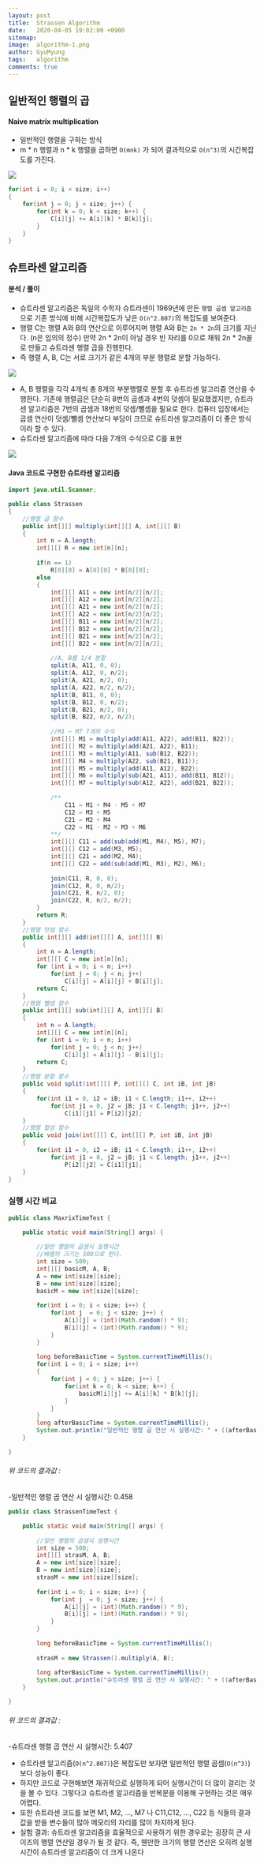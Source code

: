 ```yaml
---
layout:	post
title:  Strassen Algorithm
date:   2020-04-05 19:02:00 +0900
sitemap: 
image:  algorithm-1.png
author: GyuMyung
tags:   algorithm
comments: true
---
```


## 일반적인 행렬의 곱

#### Naive matrix multiplication

* 일반적인 행렬을 구하는 방식
* m * n 행렬과 n * k 행렬을 곱하면 `O(mnk)` 가 되어 결과적으로 `O(n^3)`의 시간복잡도를  가진다.

![](http://yimoyimo.tk/images/strassen1.png)

```c
for(int i = 0; i < size; i++)
{
    for(int j = 0; j < size; j++) {
        for(int k = 0; k < size; k++) {
            C[i][j] += A[i][k] * B[k][j];
        }
    }
}
```

## 슈트라센 알고리즘

#### 분석 / 풀이

* 슈트라센 알고리즘은 독일의 수학자 슈트라센이 1969년에 만든 `행렬 곱셈 알고리즘`으로 기존 방식에 비해 시간복잡도가 낮은 `O(n^2.807)`의 복잡도를 보여준다.
* 행렬 C는 행렬 A와 B의 연산으로 이루어지며 행렬 A와 B는 `2n * 2n`의 크기를 지닌다. (n은 임의의 정수) 만약 2n * 2n이 아닐 경우 빈 자리를 0으로 채워 2n * 2n꼴로 만들고 슈트라센 행렬 곱을 진행한다.
* 즉 행렬 A, B, C는 서로 크기가 같은 4개의 부분 행렬로 분할 가능하다.

![](http://yimoyimo.tk/images/strassen2.png)

* A, B 행렬을 각각 4개씩 총 8개의 부분행렬로 분할 후 슈트라센 알고리즘 연산을 수행한다. 기존에 행렬곱은 단순히 8번의 곱셈과 4번의 덧셈이 필요했겠지만, 슈트라센 알고리즘은 7번의 곱셈과 18번의 덧셈/뺄셈을 필요로 한다. 컴퓨터 입장에서는 곱셈 연산이 덧셈/뺄셈 연산보다 부담이 크므로 슈트라센 알고리즘이 더 좋은 방식이라 할 수 있다.
* 슈트라센 알고리즘에 따라 다음 7개의 수식으로 C를 표현

![](http://yimoyimo.tk/images/strassen3.png)



#### Java 코드로 구현한 슈트라센 알고리즘

```java
import java.util.Scanner;

public class Strassen
{
    //행렬 곱 함수
    public int[][] multiply(int[][] A, int[][] B)
    {
        int n = A.length;
        int[][] R = new int[n][n];
        
        if(n == 1)
            R[0][0] = A[0][0] * B[0][0];
        else
        {
            int[][] A11 = new int[n/2][n/2];
            int[][] A12 = new int[n/2][n/2];
            int[][] A21 = new int[n/2][n/2];
            int[][] A22 = new int[n/2][n/2];
            int[][] B11 = new int[n/2][n/2];
            int[][] B12 = new int[n/2][n/2];
            int[][] B21 = new int[n/2][n/2];
            int[][] B22 = new int[n/2][n/2];
            
            //A, B를 1/4 분할
            split(A, A11, 0, 0);
            split(A, A12, 0, n/2);
            split(A, A21, n/2, 0);
            split(A, A22, n/2, n/2);
            split(B, B11, 0, 0);
            split(B, B12, 0, n/2);
            split(B, B21, n/2, 0);
            split(B, B22, n/2, n/2);
            
            //M1 ~ M7 7개의 수식
            int[][] M1 = multiply(add(A11, A22), add(B11, B22));
            int[][] M2 = multiply(add(A21, A22), B11);
            int[][] M3 = multiply(A11, sub(B12, B22));
            int[][] M4 = multiply(A22, sub(B21, B11));
            int[][] M5 = multiply(add(A11, A12), B22);
            int[][] M6 = multiply(sub(A21, A11), add(B11, B12));
			int[][] M7 = multiply(sub(A12, A22), add(B21, B22));
            
            /**
            	C11 = M1 + M4 - M5 + M7
            	C12 = M3 + M5
            	C21 = M2 + M4
            	C22 = M1 - M2 + M3 + M6
            **/
            int[][] C11 = add(sub(add(M1, M4), M5), M7);
            int[][] C12 = add(M3, M5);
            int[][] C21 = add(M2, M4);
            int[][] C22 = add(sub(add(M1, M3), M2), M6);
            
            join(C11, R, 0, 0);
            join(C12, R, 0, n/2);
            join(C21, R, n/2, 0);
            join(C22, R, n/2, n/2);
        }
        return R;
    }
    //행렬 덧셈 함수
    public int[][] add(int[][] A, int[][] B)
    {
        int n = A.length;
        int[][] C = new int[n][n];
        for (int i = 0; i < n; i++)
            for(int j = 0; j < n; j++)
                C[i][j] = A[i][j] + B[i][j];
        return C;
    }
    //행렬 뺄셈 함수
    public int[][] sub(int[][] A, int[][] B)
    {
        int n = A.length;
        int[][] C = new int[n][n];
        for (int i = 0; i < n; i++)
            for(int j = 0; j < n; j++)
                C[i][j] = A[i][j] - B[i][j];
        return C;
    }
    //행렬 분할 함수
    public void split(int[][] P, int[][] C, int iB, int jB)
    {
        for(int i1 = 0, i2 = iB; i1 < C.length; i1++, i2++) 
            for(int j1 = 0, j2 = jB; j1 < C.length; j1++, j2++)
                C[i1][j1] = P[i2][j2];
    }
    //행렬 합성 함수
    public void join(int[][] C, int[][] P, int iB, int jB)
    {
        for(int i1 = 0, i2 = iB; i1 < C.length; i1++, i2++)
            for(int j1 = 0, j2 = jB; j1 < C.length; j1++, j2++)
                P[i2][j2] = C[i1][j1];
    }
}
```

### 실행 시간 비교

``` java
public class MaxrixTimeTest {

	public static void main(String[] args) {
		
		//일반 행렬의 곱셈식 실행시간
        //배열의 크기는 500으로 한다.
		int size = 500;
		int[][] basicM, A, B;
		A = new int[size][size];
		B = new int[size][size];
		basicM = new int[size][size];
		
		for(int i = 0; i < size; i++) {
			for(int j  = 0; j < size; j++) {
				A[i][j] = (int)(Math.random() * 9);
				B[i][j] = (int)(Math.random() * 9);
			}
		}
		
		long beforeBasicTime = System.currentTimeMillis();
		for(int i = 0; i < size; i++)
		{
		    for(int j = 0; j < size; j++) {
		        for(int k = 0; k < size; k++) {
		        	basicM[i][j] += A[i][k] * B[k][j];
		        }
		    }
		}
		long afterBasicTime = System.currentTimeMillis();
		System.out.println("일반적인 행렬 곱 연산 시 실행시간: " + ((afterBasicTime - beforeBasicTime) / 1000.0));
	}

}
```

###### 위 코드의 결과값 : 

-일반적인 행렬 곱 연산 시 실행시간: 0.458

``` java
public class StrassenTimeTest {

	public static void main(String[] args) {
		
		//일반 행렬의 곱셈식 실행시간
		int size = 500;
		int[][] strasM, A, B;
		A = new int[size][size];
		B = new int[size][size];
		strasM = new int[size][size];
		
		for(int i = 0; i < size; i++) {
			for(int j  = 0; j < size; j++) {
				A[i][j] = (int)(Math.random() * 9);
				B[i][j] = (int)(Math.random() * 9);
			}
		}
		
		long beforeBasicTime = System.currentTimeMillis();
		
		strasM = new Strassen().multiply(A, B);
		
		long afterBasicTime = System.currentTimeMillis();
		System.out.println("슈트라센 행렬 곱 연산 시 실행시간: " + ((afterBasicTime - beforeBasicTime) / 1000.0));
	}

}
```

###### 위 코드의 결과값 : 

-슈트라센 행렬 곱 연산 시 실행시간: 5.407



- 슈트라센 알고리즘(`O(n^2.807)`)은 복잡도만 보자면 일반적인 행렬 곱셈(`O(n^3)`) 보다 성능이 좋다.
- 하지만 코드로 구현해보면 재귀적으로 실행하게 되어 실행시간이 더 많이 걸리는 것을 볼 수 있다. 그렇다고 슈트라센 알고리즘을 반복문을 이용해 구현하는 것은 매우 어렵다.
- 또한 슈트라센 코드를 보면 M1, M2, ..., M7 나 C11,C12, ..., C22 등 식들의 결과값을 받을 변수들이 많아 메모리의 자리를 많이 차지하게 된다.
- 실험 결과: 슈트라센 알고리즘을 효율적으로 사용하기 위한 경우로는 굉장히 큰 사이즈의 행렬 연산일 경우가 될 것 같다. 즉, 웬만한 크기의 행렬 연산은 오히려 실행시간이 슈트라센 알고리즘이 더 크게 나온다

